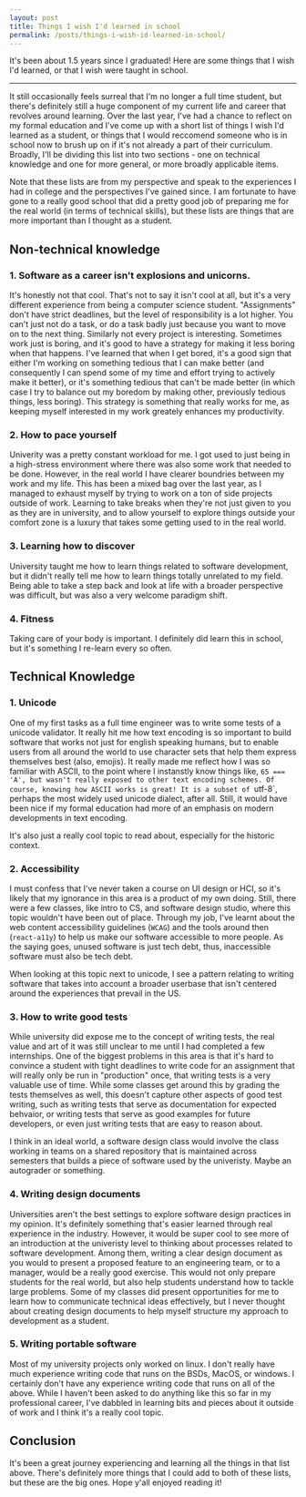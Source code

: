 ```yaml
---
layout: post
title: Things I wish I'd learned in school
permalink: /posts/things-i-wish-id-learned-in-school/
---
```


It's been about 1.5 years since I graduated! Here are some things that I wish
I'd learned, or that I wish were taught in school.

---

It still occasionally feels surreal that I'm no longer a full time student,
but there's definitely still a huge component of my current life and career that
revolves around learning. Over the last year, I've had a chance to reflect on my
formal education and I've come up with a short list of things I wish I'd learned
as a student, or things that I would reccomend someone who is in school now to
brush up on if it's not already a part of their curriculum. Broadly, I'll be
dividing this list into two sections - one on technical knowledge and one for
more general, or more broadly applicable items.

Note that these lists are from my perspective and speak to the experiences I had
in college and the perspectives I've gained since. I am fortunate to have gone
to a really good school that did a pretty good job of preparing me for the real
world (in terms of technical skills), but these lists are things that are more
important than I thought as a student.

## Non-technical knowledge

### 1. Software as a career isn't explosions and unicorns.

It's honestly not that cool. That's not to say it isn't cool at all, but it's a
very different experience from being a computer science student. "Assignments"
don't have strict deadlines, but the level of responsibility is a lot higher.
You can't just not do a task, or do a task badly just because you want to move
on to the next thing. Similarly not every project is interesting. Sometimes work
just is boring, and it's good to have a strategy for making it less boring when
that happens. I've learned that when I get bored, it's a good sign that either
I'm working on something tedious that I can make better (and consequently I can
spend some of my time and effort trying to actively make it better), or it's
something tedious that can't be made better (in which case I try to balance out
my boredom by making other, previously tedious things, less boring). This
strategy is something that really works for me, as keeping myself interested in
my work greately enhances my productivity.

### 2. How to pace yourself

Univerity was a pretty constant workload for me. I got used to just being in a
high-stress environment where there was also some work that needed to be done.
However, in the real world I have clearer boundries between my work and my life.
This has been a mixed bag over the last year, as I managed to exhaust myself by
trying to work on a ton of side projects outside of work. Learning to take
breaks when they're not just given to you as they are in university, and to
allow yourself to explore things outside your comfort zone is a luxury that
takes some getting used to in the real world.

### 3. Learning how to discover

University taught me how to learn things related to software development, but it
didn't really tell me how to learn things totally unrelated to my field. Being
able to take a step back and look at life with a broader perspective was
difficult, but was also a very welcome paradigm shift.

### 4. Fitness

Taking care of your body is important. I definitely did learn this in school,
but it's something I re-learn every so often.


## Technical Knowledge

### 1. Unicode

One of my first tasks as a full time engineer was to write some tests of a
unicode validator. It really hit me how text encoding is so important to build
software that works not just for english speaking humans, but to enable users
from all around the world to use character sets that help them express
themselves best (also, emojis). It really made me reflect how I was so familiar
with ASCII, to the point where I instanstly know things like, `65 === 'A', but
wasn't really exposed to other text encoding schemes. Of course, knowing how
ASCII works is great! It is a subset of `utf-8`, perhaps the most widely used
unicode dialect, after all. Still, it would have been nice if my formal
education had more of an emphasis on modern developments in text encoding.

It's also just a really cool topic to read about, especially for the historic
context.

### 2. Accessibility

I must confess that I've never taken a course on UI design or HCI, so it's
likely that my ignorance in this area is a product of my own doing. Still, there
were a few classes, like intro to CS, and software design studio, where this
topic wouldn't have been out of place. Through my job, I've learnt about the web
content accessibility guidelines (`WCAG`) and the tools around then
(`react-a11y`) to help us make our software accessible to more people. As the
saying goes, unused software is just tech debt, thus, inaccessible software must
also be tech debt.

When looking at this topic next to unicode, I see a pattern relating to writing
software that takes into account a broader userbase that isn't centered around
the experiences that prevail in the US.

### 3. How to write good tests

While university did expose me to the concept of writing tests, the real value
and art of it was still unclear to me until I had completed a few internships.
One of the biggest problems in this area is that it's hard to convince a student
with tight deadlines to write code for an assignment that will really only be
run in "production" once, that writing tests is a very valuable use of time.
While some classes get around this by grading the tests themselves as well,
this doesn't capture other aspects of good test writing, such as writing tests
that serve as documentation for expected behvaior, or writing tests that serve
as good examples for future developers, or even just writing tests that are easy
to reason about. 

I think in an ideal world, a software design class would involve the class
working in teams on a shared repository that is maintained across semesters that
builds a piece of software used by the univeristy. Maybe an autograder or
something.

### 4. Writing design documents

Universities aren't the best settings to explore software design practices in my
opinion. It's definitely something that's easier learned through real experience
in the industry. However, it would be super cool to see more of an introduction
at the univeristy level to thinking about processes related to software
development. Among them, writing a clear design document as you would to present
a proposed feature to an engineering team, or to a manager, would be a really
good exercise. This would not only prepare students for the real world, but also
help students understand how to tackle large problems. Some of my classes did
present opportunities for me to learn how to communicate technical ideas
effectively, but I never thought about creating design documents to help myself
structure my approach to development as a student.

### 5. Writing portable software

Most of my university projects only worked on linux. I don't really have much
experience writing code that runs on the BSDs, MacOS, or windows. I certainly
don't have any experience writing code that runs on all of the above. While I
haven't been asked to do anything like this so far in my professional career,
I've dabbled in learning bits and pieces about it outside of work and I think
it's a really cool topic.

## Conclusion

It's been a great journey experiencing and learning all the things in that list
above. There's definitely more things that I could add to both of these lists,
but these are the big ones. Hope y'all enjoyed reading it!
